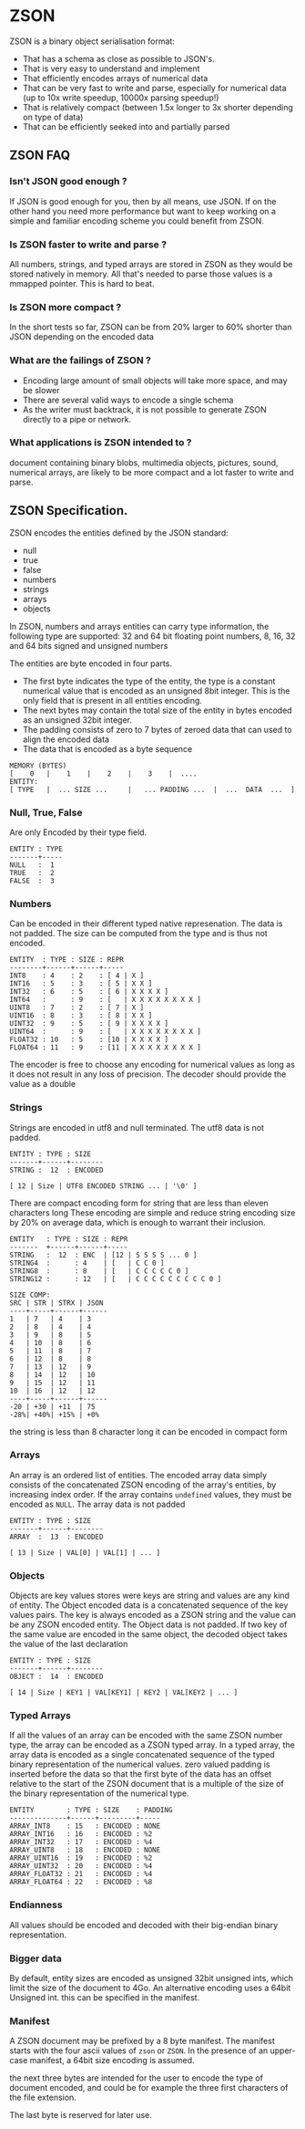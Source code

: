 # ZSON

ZSON is a binary object serialisation format:

 - That has a schema as close as possible to JSON's.
 - That is very easy to understand and implement
 - That efficiently encodes arrays of numerical data
 - That can be very fast to write and parse, especially for numerical data
   (up to 10x write speedup, 10000x parsing speedup!)
 - That is relatively compact (between 1.5x longer to 3x shorter depending
   on type of data)
 - That can be efficiently seeked into and partially parsed 

## ZSON FAQ

### Isn't JSON good enough ? 

If JSON is good enough for you, then by all means, use JSON. If on the other hand
you need more performance but want to keep working on a simple and familiar encoding
scheme you could benefit from ZSON.

### Is ZSON faster to write and parse ?

All numbers, strings, and typed arrays are stored in ZSON as they would be stored natively 
in memory. All that's needed to parse those values is a mmapped pointer. This is hard to beat. 

### Is ZSON more compact ?

In the short tests so far, ZSON can be from 20% larger to 60% shorter than
JSON depending on the encoded data

### What are the failings of ZSON ?

 - Encoding large amount of small objects will take more space, and may be
   slower
 - There are several valid ways to encode a single schema
 - As the writer must backtrack, it is not possible to generate ZSON directly
   to a pipe or network.

### What applications is ZSON intended to ?

document containing binary blobs, multimedia objects, pictures, sound, 
numerical arrays, are likely to be more compact and a lot faster to write
and parse.



## ZSON Specification.

ZSON encodes the entities defined by the JSON standard:
  
  - null
  - true
  - false
  - numbers
  - strings
  - arrays
  - objects

In ZSON, numbers and arrays entities can carry type information,
the following type are supported: 32 and 64 bit floating point numbers,
8, 16, 32 and 64 bits signed and unsigned numbers


The entities are byte encoded in four parts.
   
  - The first byte indicates the type of the entity, the type is a
    constant numerical value that is encoded as an unsigned 8bit integer. This is the
    only field that is present in all entities encoding.
  - The next bytes may contain the total size of the entity in bytes encoded as
    an unsigned 32bit integer.
  - The padding consists of zero to 7 bytes of zeroed data that can used to
    align the encoded data
  - The data that is encoded as a byte sequence

<!-- WTF MARKDOWN -->

    MEMORY (BYTES)
    [    0   |    1    |    2    |    3    |  ....
    ENTITY:
    [ TYPE   |  ... SIZE ...     |   ... PADDING ...  |  ...  DATA  ...  ]

### Null, True, False

Are only Encoded by their type field.
    
    ENTITY : TYPE
    -------+-----
    NULL   :  1
    TRUE   :  2
    FALSE  :  3

### Numbers

Can be encoded in their different typed native represenation. The data is not 
padded. The size can be computed from the type and is thus not encoded.

    ENTITY  : TYPE : SIZE : REPR
    --------+------+------+-----
    INT8    : 4    : 2    : [ 4 | X ]
    INT16   : 5    : 3    : [ 5 | X X ]
    INT32   : 6    : 5    : [ 6 | X X X X ]
    INT64   :      : 9    : [   | X X X X X X X X ]
    UINT8   : 7    : 2    : [ 7 | X ]
    UINT16  : 8    : 3    : [ 8 | X X ]
    UINT32  : 9    : 5    : [ 9 | X X X X ]
    UINT64  :      : 9    : [   | X X X X X X X X ]
    FLOAT32 : 10   : 5    : [10 | X X X X ]
    FLOAT64 : 11   : 9    : [11 | X X X X X X X X ]

The encoder is free to choose any encoding for numerical values as long as it does
not result in any loss of precision. The decoder should provide the value as a
double

### Strings

Strings are encoded in utf8 and null terminated. The utf8 data is not padded.

    ENTITY : TYPE : SIZE
    -------+------+--------
    STRING :  12  : ENCODED

    [ 12 | Size | UTF8 ENCODED STRING ... | '\0' ]
    
There are compact encoding form for string that are less than eleven characters long
These encoding are simple and reduce string encoding size by 20% on average data, which is
enough to warrant their inclusion.

    ENTITY   : TYPE : SIZE : REPR
    -------  +------+------+-----
    STRING   :  12  : ENC  | [12 | S S S S ... 0 ] 
    STRING4  :      : 4    | [   | C C 0 ] 
    STRING8  :      : 8    | [   | C C C C C 0 ] 
    STRING12 :      : 12   | [   | C C C C C C C C C 0 ] 

    SIZE COMP:
    SRC | STR | STRX | JSON 
    ----+-----+------+------
    1   | 7   | 4    | 3    
    2   | 8   | 4    | 4    
    3   | 9   | 8    | 5    
    4   | 10  | 8    | 6    
    5   | 11  | 8    | 7    
    6   | 12  | 8    | 8    
    7   | 13  | 12   | 9    
    8   | 14  | 12   | 10   
    9   | 15  | 12   | 11   
    10  | 16  | 12   | 12   
    ----+-----+------+------
    -20 | +30 | +11  | 75   
    -28%| +40%| +15% | +0%


the string is less than 8 character long it can be encoded in compact form


### Arrays

An array is an ordered list of entities. The encoded array data simply consists of
the concatenated ZSON encoding of the array's entities, by increasing index order. If the array
contains `undefined` values, they must be encoded as `NULL`. The array data is not padded

    ENTITY : TYPE : SIZE
    -------+------+--------
    ARRAY  :  13  : ENCODED

    [ 13 | Size | VAL[0] | VAL[1] | ... ]
    
### Objects
Objects are key values stores were keys are string and values are any kind of entity. 
The Object encoded data is a concatenated sequence of the key values pairs. The key is
always encoded as a ZSON string and the value can be any ZSON encoded entity. The
Object data is not padded. If two key of the same value are encoded in the same object,
the decoded object takes the value of the last declaration

    ENTITY : TYPE : SIZE
    -------+------+--------
    OBJECT :  14  : ENCODED

    [ 14 | Size | KEY1 | VAL[KEY1] | KEY2 | VAL[KEY2 | ... ]

### Typed Arrays
If all the values of an array can be encoded with the same ZSON number type, the array
can be encoded as a ZSON typed array. In a typed array, the array data is encoded as a 
single concatenated sequence of the typed binary representation of the numerical values.
zero valued padding is inserted before the data so that the first byte of the data has
an offset relative to the start of the ZSON document that is a multiple of the size of the
binary representation of the numerical type. 

    ENTITY        : TYPE : SIZE    : PADDING
    --------------+------+---------+-----
    ARRAY_INT8    : 15   : ENCODED : NONE
    ARRAY_INT16   : 16   : ENCODED : %2
    ARRAY_INT32   : 17   : ENCODED : %4
    ARRAY_UINT8   : 18   : ENCODED : NONE
    ARRAY_UINT16  : 19   : ENCODED : %2
    ARRAY_UINT32  : 20   : ENCODED : %4
    ARRAY_FLOAT32 : 21   : ENCODED : %4
    ARRAY_FLOAT64 : 22   : ENCODED : %8

### Endianness

All values should be encoded and decoded with their 
big-endian binary representation.

### Bigger data

By default, entity sizes are encoded as unsigned 32bit unsigned ints, which limit
the size of the document to 4Go. An alternative encoding uses a 64bit 
Unsigned int. this can be specified in the manifest.

### Manifest

A ZSON document may be prefixed by a 8 byte manifest. The manifest
starts with the four ascii values of `zson` or `ZSON`. In the
presence of an upper-case manifest, a 64bit size encoding is assumed.

the next three bytes are intended for the user to encode the type of
document encoded, and could be for example the three first characters 
of the file extension.

The last byte is reserved for later use.

